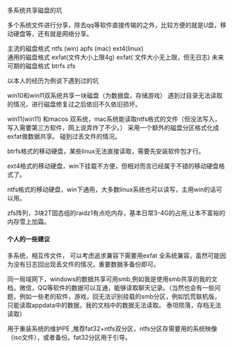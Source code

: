 多系统共享磁盘的坑

多个系统文件进行分享，除去qq等软件直接传输的之外，比较方便的就是U盘，移动硬盘等，还有就是网络分享。

主流的磁盘格式 ntfs (win) apfs (mac)  ext4(linux)  
通用的磁盘格式 exfat(文件大小上限4g) exfat( 文件大小无上限，但无日志)
未来可期的磁盘格式 btrfs zfs

以本人的经历为例说下遇到过的坑

win10和win11双系统共享一块磁盘（为数据盘，存储游戏） 遇到过目录无法读取的情况，进行磁盘修复过之后依旧不久依旧损坏。

win11(win11) 和macos 双系统，mac系统能读取ntfs格式的文件（但没法写入，写入需要第三方软件，网上说弄炸了不少。） 采用一个额外的磁盘分区格式化成exfat做数据共享。 碰到过丢文件的情况。

btrfs格式的移动硬盘，某些linux无法直接读取，需要先安装软件包才行。

ext4格式的移动硬盘，win下挂载不方便，但相对而言已经属于不错的移动硬盘格式了。

ntfs格式的移动硬盘，win下通用，大多数linux系统也可以读写，主用win的话可以用。 

zfs阵列，3块2T固态组的raidz1有点吃内存，基本日常3-4G的占用,让本不富裕的内存雪上加霜。

#### 个人的一些建议

多系统，相互传文件， 可以考虑追求兼容下需要用exfat 全系统兼容，虽然可能因为没有日志回出现丢文件的情况，重要数据多备份即可。

同一局域网下，windows的数据共享可用smb,例如我是使用smb共享的我的文档，微信，QQ等软件的数据可以互通，能够读取聊天记录。（当然也会有一些问题，例如一些老的软件，游戏，回无法识别挂载的smb分区，例如饥荒联机版，只能读取appdata中的数据，我的文档中的数据无法读取。 泰坦陨落，存档无法读取）

用于重装系统的维护PE ,推荐fat32+ntfs双分区，ntfs分区存需要用的系统映像（iso文件），或者备份。fat32分区用于引导。


